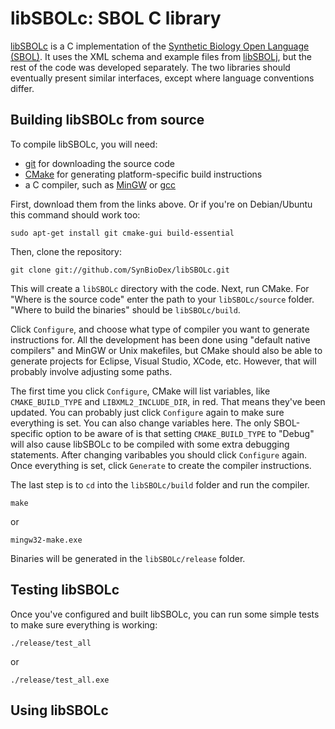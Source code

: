 # libSBOLc: SBOL C library

[libSBOLc](https://github.com/SynBioDex/libSBOLc) is a C implementation of the [Synthetic Biology Open Language (SBOL)](http://sbolstandard.org). It uses the XML schema and example files from [libSBOLj](https://github.com/SynBioDex/libSBOLj), but the rest of the code was developed separately. The two libraries should eventually present similar interfaces, except where language conventions differ.

## Building libSBOLc from source

To compile libSBOLc, you will need:

* [git](http://git-scm.com/) for downloading the source code
* [CMake](http://www.cmake.org/cmake/resources/software.html) for generating platform-specific build instructions
* a C compiler, such as [MinGW](http://www.mingw.org/wiki/InstallationHOWTOforMinGW) or [gcc](http://gcc.gnu.org/)

First, download them from the links above. Or if you're on Debian/Ubuntu this command should work too:

    sudo apt-get install git cmake-gui build-essential

Then, clone the repository:

    git clone git://github.com/SynBioDex/libSBOLc.git

This will create a <code>libSBOLc</code> directory with the code. Next, run CMake. For "Where is the source code" enter the path to your <code>libSBOLc/source</code> folder. "Where to build the binaries" should be <code>libSBOLc/build</code>.

Click <code>Configure</code>, and choose what type of compiler you want to generate instructions for. All the development has been done using "default native compilers" and MinGW or Unix makefiles, but CMake should also be able to generate projects for Eclipse, Visual Studio, XCode, etc. However, that will probably involve adjusting some paths.

The first time you click <code>Configure</code>, CMake will list variables, like <code>CMAKE_BUILD_TYPE</code> and <code>LIBXML2_INCLUDE_DIR</code>, in red. That means they've been updated. You can probably just click <code>Configure</code> again to make sure everything is set. You can also change variables here. The only SBOL-specific option to be aware of is that setting <code>CMAKE_BUILD_TYPE</code> to "Debug" will also cause libSBOLc to be compiled with some extra debugging statements. After changing varibables you should click <code>Configure</code> again. Once everything is set, click <code>Generate</code> to create the compiler instructions.

The last step is to <code>cd</code> into the <code>libSBOLc/build</code> folder and run the compiler.

    make

or

    mingw32-make.exe

Binaries will be generated in the <code>libSBOLc/release</code> folder.

## Testing libSBOLc

Once you've configured and built libSBOLc, you can run some simple tests to make sure everything is working:

    ./release/test_all
    
or 

    ./release/test_all.exe

## Using libSBOLc
